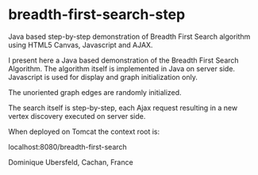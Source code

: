 # breadth-first-search-step
Java based step-by-step demonstration of Breadth First Search algorithm using HTML5 Canvas, Javascript and AJAX.

I present here a Java based demonstration of the Breadth First Search Algorithm. The algorithm itself is implemented in Java on server side. Javascript is used for display and graph initialization only.

The unoriented graph edges are randomly initialized. 

The search itself is step-by-step, each Ajax request resulting in a new vertex discovery executed on server side.

When deployed on Tomcat the context root is:

localhost:8080/breadth-first-search

Dominique Ubersfeld, Cachan, France
